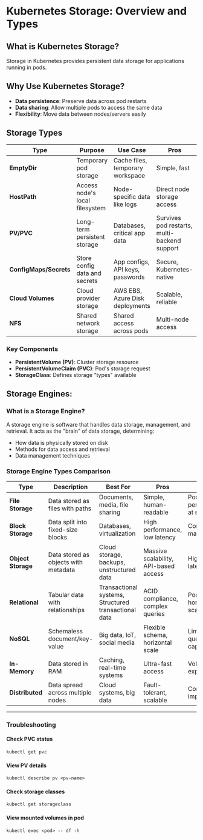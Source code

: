# Kubernetes Storage: Overview and Types

## What is Kubernetes Storage?
Storage in Kubernetes provides persistent data storage for applications running in pods.

## Why Use Kubernetes Storage?
- **Data persistence**: Preserve data across pod restarts
- **Data sharing**: Allow multiple pods to access the same data
- **Flexibility**: Move data between nodes/servers easily

## Storage Types


| Type               | Purpose                          | Use Case                          | Pros                              | Cons                              |
|--------------------|----------------------------------|-----------------------------------|-----------------------------------|-----------------------------------|
| **EmptyDir**       | Temporary pod storage            | Cache files, temporary workspace  | Simple, fast                      | Data lost when pod terminates     |
| **HostPath**       | Access node's local filesystem   | Node-specific data like logs      | Direct node storage access        | Not portable across nodes         |
| **PV/PVC**         | Long-term persistent storage     | Databases, critical app data      | Survives pod restarts, multi-backend support | Requires more configuration       |
| **ConfigMaps/Secrets** | Store config data and secrets | App configs, API keys, passwords  | Secure, Kubernetes-native         | Not for large data                |
| **Cloud Volumes**  | Cloud provider storage           | AWS EBS, Azure Disk deployments   | Scalable, reliable                | Cloud provider lock-in            |
| **NFS**            | Shared network storage           | Shared access across pods         | Multi-node access                 | Potential performance issues      |



### Key Components
- **PersistentVolume (PV)**: Cluster storage resource
- **PersistentVolumeClaim (PVC)**: Pod's storage request
- **StorageClass**: Defines storage "types" available

## Storage Engines: 

### What is a Storage Engine?
A storage engine is software that handles data storage, management, and retrieval. It acts as the "brain" of data storage, determining:
- How data is physically stored on disk
- Methods for data access and retrieval
- Data management techniques


### Storage Engine Types Comparison

| Type               | Description                      | Best For                          | Pros                              | Cons                              |
|--------------------|----------------------------------|-----------------------------------|-----------------------------------|-----------------------------------|
| **File Storage**   | Data stored as files with paths  | Documents, media, file sharing    | Simple, human-readable            | Poor performance at scale         |
| **Block Storage**  | Data split into fixed-size blocks | Databases, virtualization         | High performance, low latency     | Complex management                |
| **Object Storage** | Data stored as objects with metadata | Cloud storage, backups, unstructured data    | Massive scalability, API-based access | Higher latency                    |
| **Relational**     | Tabular data with relationships  | Transactional systems, Structured transactional data | ACID compliance, complex queries  | Poor horizontal scaling           |
| **NoSQL**          | Schemaless document/key-value    | Big data, IoT, social media       | Flexible schema, horizontal scale | Limited query capabilities        |
| **In-Memory**      | Data stored in RAM               | Caching, real-time systems        | Ultra-fast access                 | Volatile, expensive               |
| **Distributed**    | Data spread across multiple nodes | Cloud systems, big data         | Fault-tolerant, scalable          | Complex to implement              |
---
### Troubleshooting
#### Check PVC status
```
kubectl get pvc
```
#### View PV details
```
kubectl describe pv <pv-name>
```

#### Check storage classes
```
kubectl get storageclass
```
#### View mounted volumes in pod
```
kubectl exec <pod> -- df -h
```

